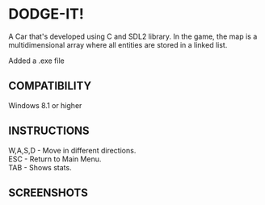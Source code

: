 # DODGE-IT!

A Car that's developed using C and SDL2 library. In the game, the map is a multidimensional array where all entities are stored in a linked list.

Added a .exe file

## COMPATIBILITY

Windows 8.1 or higher

## INSTRUCTIONS

W,A,S,D - Move in different directions.\
ESC - Return to Main Menu.\
TAB - Shows stats.

## SCREENSHOTS
